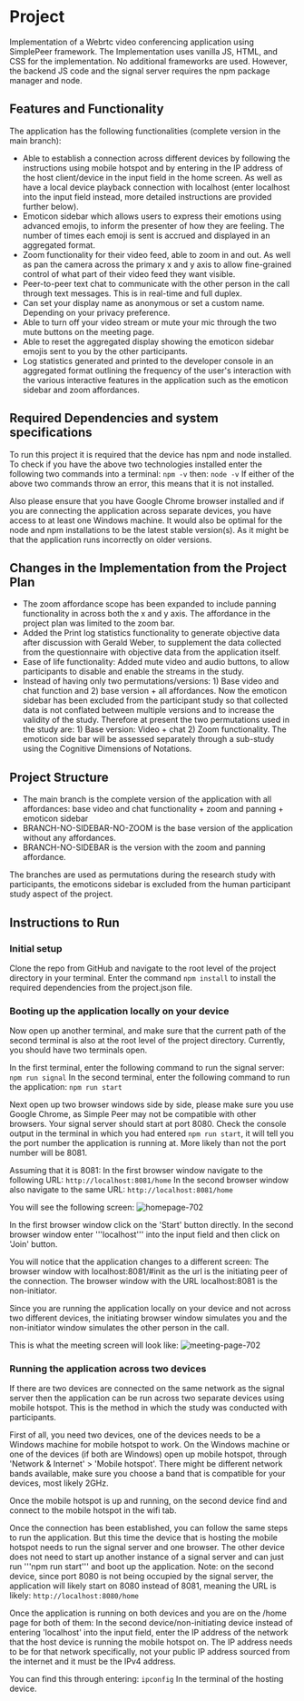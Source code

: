 # Project
Implementation of a Webrtc video conferencing application using SimplePeer framework.
The Implementation uses vanilla JS, HTML, and CSS for the implementation. No additional frameworks are used. 
However, the backend JS code and the signal server requires the npm package manager and node.

## Features and Functionality
The application has the following functionalities (complete version in the main branch): 
- Able to establish a connection across different devices by following the instructions using mobile hotspot and by entering in the IP address of the host client/device in the input field in the home screen. As well as have a local device playback connection with localhost (enter localhost into the input field instead, more detailed instructions are provided further below).
- Emoticon sidebar which allows users to express their emotions using advanced emojis, to inform the presenter of how they are feeling. The number of times each emoji is sent is accrued and displayed in an aggregated format.
- Zoom functionality for their video feed, able to zoom in and out. As well as pan the camera across the primary x and y axis to allow fine-grained control of what part of their video feed they want visible.
- Peer-to-peer text chat to communicate with the other person in the call through text messages. This is in real-time and full duplex.
- Can set your display name as anonymous or set a custom name. Depending on your privacy preference.
- Able to turn off your video stream or mute your mic through the two mute buttons on the meeting page.
- Able to reset the aggregated display showing the emoticon sidebar emojis sent to you by the other participants.
- Log statistics generated and printed to the developer console in an aggregated format outlining the frequency of the user's interaction with the various interactive features in the application such as the emoticon sidebar and zoom affordances.

## Required Dependencies and system specifications
To run this project it is required that the device has npm and node installed. 
To check if you have the above two technologies installed enter the following two commands into a terminal:
```npm -v```
then: 
```node -v```
If either of the above two commands throw an error, this means that it is not installed. 

Also please ensure that you have Google Chrome browser installed and if you are connecting the application across separate devices, you have access to at least one Windows machine.
It would also be optimal for the node and npm installations to be the latest stable version(s). As it might be that the application runs incorrectly on older versions.

## Changes in the Implementation from the Project Plan
- The zoom affordance scope has been expanded to include panning functionality in across both the x and y axis. The affordance in the project plan was limited to the zoom bar.
- Added the Print log statistics functionality to generate objective data after discussion with Gerald Weber, to supplement the data collected from the questionnaire with objective data from the application itself.
- Ease of life functionality: Added mute video and audio buttons, to allow participants to disable and enable the streams in the study.
- Instead of having only two permutations/versions: 1) Base video and chat function and 2) base version + all affordances. Now the emoticon sidebar has been excluded from the participant study so that collected data is not conflated between multiple versions and to increase the validity of the study. Therefore at present the two permutations used in the study are: 1) Base version: Video + chat 2) Zoom functionality. The emoticon side bar will be assessed separately through a sub-study using the Cognitive Dimensions of Notations.

## Project Structure
- The main branch is the complete version of the application with all affordances: base video and chat functionality + zoom and panning + emoticon sidebar
- BRANCH-NO-SIDEBAR-NO-ZOOM is the base version of the application without any affordances.
- BRANCH-NO-SIDEBAR is the version with the zoom and panning affordance.

The branches are used as permutations during the research study with participants, the emoticons sidebar is excluded from the human participant study aspect of the project.

## Instructions to Run 

### Initial setup 
Clone the repo from GitHub and navigate to the root level of the project directory in your terminal.
Enter the command ```npm install``` to install the required dependencies from the project.json file. 

### Booting up the application locally on your device
Now open up another terminal, and make sure that the current path of the second terminal is also at the root level of the project directory. 
Currently, you should have two terminals open. 

In the first terminal, enter the following command to run the signal server: 
```npm run signal``` 
In the second terminal, enter the following command to run the application: 
```npm run start```

Next open up two browser windows side by side, please make sure you use Google Chrome, as Simple Peer may not be compatible with other browsers.
Your signal server should start at port 8080. Check the console output in the terminal in which you had entered ```npm run start```, it will tell you the port number 
the application is running at. More likely than not the port number will be 8081.

Assuming that it is 8081: 
In the first browser window navigate to the following URL: 
```http://localhost:8081/home```
In the second browser window also navigate to the same URL: 
```http://localhost:8081/home```

You will see the following screen: 
![homepage-702](https://github.com/JDCRecomendable/se702-2023-team2/assets/79944764/d5d8f9c5-21b6-4828-8ac1-315124add977)

In the first browser window click on the 'Start' button directly. 
In the second browser window enter '''localhost''' into the input field and then click on 'Join' button.

You will notice that the application changes to a different screen: 
The browser window with localhost:8081/#init as the url is the initiating peer of the connection. 
The browser window with the URL localhost:8081 is the non-initiator.

Since you are running the application locally on your device and not across two different devices, the initiating browser window simulates you and the non-initiator window simulates the other person in the call.

This is what the meeting screen will look like: 
![meeting-page-702](https://github.com/JDCRecomendable/se702-2023-team2/assets/79944764/0dd57834-17b7-4876-af50-b025310fe522)

### Running the application across two devices 
If there are two devices are connected on the same network as the signal server then the application can be run across two separate devices using mobile hotspot. This is the method in which the study was conducted 
with participants.

First of all, you need two devices, one of the devices needs to be a Windows machine for mobile hotspot to work. 
On the Windows machine or one of the devices (if both are Windows) open up mobile hotspot, through 'Network & Internet' > 'Mobile hotspot'. There might be different network bands available, make sure you choose a band that 
is compatible for your devices, most likely 2GHz. 

Once the mobile hotspot is up and running, on the second device find and connect to the mobile hotspot in the wifi tab.

Once the connection has been established, you can follow the same steps to run the application. But this time the device that is hosting the mobile hotspot needs to run the signal server and one browser. 
The other device does not need to start up another instance of a signal server and can just run '''npm run start''' and boot up the application. Note: on the second device, since port 8080 is not being occupied by the signal server, 
the application will likely start on 8080 instead of 8081, meaning the URL is likely: 
```http://localhost:8080/home```

Once the application is running on both devices and you are on the /home page for both of them:
In the second device/non-initiating device instead of entering 'localhost' into the input field, enter the IP address of the network that the host device is running the mobile hotspot on. 
The IP address needs to be for that network specifically, not your public IP address sourced from the internet and it must be the IPv4 address. 

You can find this through entering: 
```ipconfig```
In the terminal of the hosting device. 



